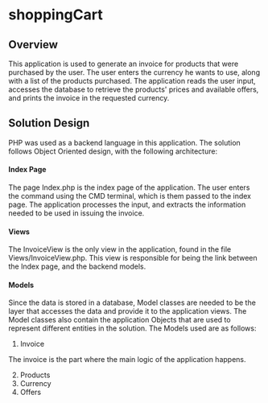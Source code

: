 # shoppingCart

## Overview

This application is used to generate an invoice for products that were purchased by the user. The user enters the currency he wants to use, along with a list of the products purchased. The application reads the user input, accesses the database to retrieve the products' prices and available offers, and prints the invoice in the requested currency.

## Solution Design

PHP was used as a backend language in this application. The solution follows Object Oriented design, with the following architecture:

#### Index Page

The page Index.php is the index page of the application. The user enters the command using the CMD terminal, which is them passed to the index page. The application processes the input, and extracts the information needed to be used in issuing the invoice.

#### Views

The InvoiceView is the only view in the application, found in the file Views/InvoiceView.php. This view is responsible for being the link between the Index page, and the backend models.

#### Models

Since the data is stored in a database, Model classes are needed to be the layer that accesses the data and provide it to the application views. The Model classes also contain the application Objects that are used to represent different entities in the solution. The Models used are as follows:

1. Invoice

The invoice is the part where the main logic of the application happens.

2. Products
3. Currency
4. Offers